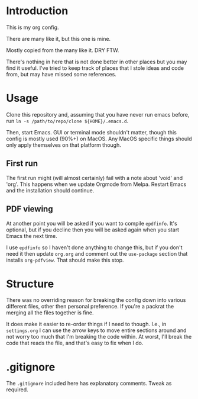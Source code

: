 # Introduction

This is my org config.

There are many like it, but this one is mine.

Mostly copied from the many like it. DRY FTW.

There's nothing in here that is not done better in other places but
you may find it useful. I've tried to keep track of places that I
stole ideas and code from, but may have missed some references.

# Usage

Clone this repository and, assuming that you have never run emacs
before, run `ln -s /path/to/repo/clone ${HOME}/.emacs.d`.

Then, start Emacs. GUI or terminal mode shouldn't matter, though this
config is mostly used (90%+) on MacOS. Any MacOS specific things
should only apply themselves on that platform though.

## First run

The first run might (will almost certainly) fail with a note about
'void' and 'org'. This happens when we update Orgmode from Melpa.
Restart Emacs and the installation should continue.

## PDF viewing

At another point you will be asked if you want to compile `epdfinfo`.
It's optional, but if you decline then you will be asked again when
you start Emacs the next time.

I use `epdfinfo` so I haven't done anything to change this, but if
you don't need it then update `org.org` and comment out the
`use-package` section that installs `org-pdfview`. That should make
this stop.

# Structure

There was no overriding reason for breaking the config down into
various different files, other then personal preference. If you're a
packrat the merging all the files together is fine.

It does make it easier to re-order things if I need to though. I.e.,
in `settings.org` I can use the arrow keys to move entire sections
around and not worry too much that I'm breaking the code within. At
worst, I'll break the code that reads the file, and that's easy to fix
when I do.

# .gitignore

The `.gitignore` included here has explanatory comments. Tweak as required.
